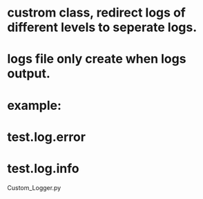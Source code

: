 # custrom class, redirect logs of different levels to seperate logs.
# logs file only create when logs output.
# example:
#   test.log.error
#   test.log.info
Custom_Logger.py    
